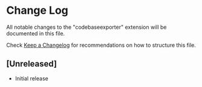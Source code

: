 # Change Log

All notable changes to the "codebaseexporter" extension will be documented in this file.

Check [Keep a Changelog](http://keepachangelog.com/) for recommendations on how to structure this file.

## [Unreleased]

- Initial release